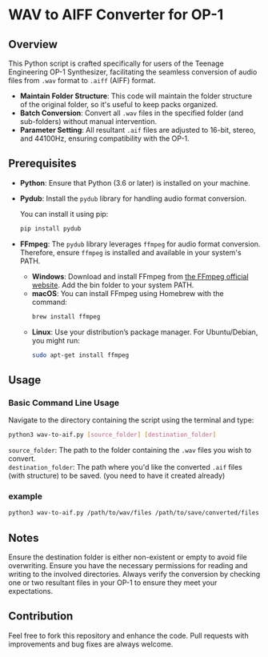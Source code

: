 # WAV to AIFF Converter for OP-1

## Overview
This Python script is crafted specifically for users of the Teenage Engineering OP-1 Synthesizer, facilitating the seamless conversion of audio files from `.wav` format to `.aiff` (AIFF) format.

- **Maintain Folder Structure**: This code will maintain the folder structure of the original folder, so it's useful to keep packs organized.
- **Batch Conversion**: Convert all `.wav` files in the specified folder (and sub-folders) without manual intervention.
- **Parameter Setting**: All resultant `.aif` files are adjusted to 16-bit, stereo, and 44100Hz, ensuring compatibility with the OP-1.

## Prerequisites
- **Python**: Ensure that Python (3.6 or later) is installed on your machine. 
- **Pydub**: Install the `pydub` library for handling audio format conversion.

    You can install it using pip:
    ```bash
    pip install pydub
    ```
- **FFmpeg**: The `pydub` library leverages `ffmpeg` for audio format conversion. Therefore, ensure `ffmpeg` is installed and available in your system's PATH.
    - **Windows**: Download and install FFmpeg from [the FFmpeg official website](https://ffmpeg.org/download.html). Add the bin folder to your system PATH.
    - **macOS**: You can install FFmpeg using Homebrew with the command:
      ```bash
      brew install ffmpeg
      ```
    - **Linux**: Use your distribution’s package manager. For Ubuntu/Debian, you might run:
      ```bash
      sudo apt-get install ffmpeg
      ```
  
## Usage
### Basic Command Line Usage
Navigate to the directory containing the script using the terminal and type:
```bash
python3 wav-to-aif.py [source_folder] [destination_folder]
```

`source_folder`: The path to the folder containing the `.wav` files you wish to convert.    
`destination_folder`: The path where you'd like the converted `.aif` files (with structure) to be saved. (you need to have it created already)

### example
```bash
python3 wav-to-aif.py /path/to/wav/files /path/to/save/converted/files
```


## Notes

Ensure the destination folder is either non-existent or empty to avoid file overwriting.
Ensure you have the necessary permissions for reading and writing to the involved directories.
Always verify the conversion by checking one or two resultant files in your OP-1 to ensure they meet your expectations.

## Contribution

Feel free to fork this repository and enhance the code. Pull requests with improvements and bug fixes are always welcome.


